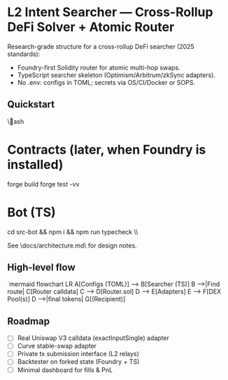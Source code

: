 # L2 Intent Searcher — Cross-Rollup DeFi Solver + Atomic Router

Research-grade structure for a cross-rollup DeFi searcher (2025 standards):
- Foundry-first Solidity router for atomic multi-hop swaps.
- TypeScript searcher skeleton (Optimism/Arbitrum/zkSync adapters).
- No \.env\: configs in TOML; secrets via OS/CI/Docker or SOPS.

## Quickstart
\\\ash
# Contracts (later, when Foundry is installed)
forge build
forge test -vv

# Bot (TS)
cd src-bot && npm i && npm run typecheck
\\\

See \docs/architecture.md\ for design notes.
## High-level flow

`mermaid
flowchart LR
  A[Configs (TOML)] --> B[Searcher (TS)]
  B -->|Find route| C[Router calldata]
  C --> D[Router.sol]
  D --> E[Adapters]
  E --> F[DEX Pool(s)]
  D -->|final tokens| G[(Recipient)]
## Roadmap
- [ ] Real Uniswap V3 calldata (exactInputSingle) adapter
- [ ] Curve stable-swap adapter
- [ ] Private tx submission interface (L2 relays)
- [ ] Backtester on forked state (Foundry + TS)
- [ ] Minimal dashboard for fills & PnL
